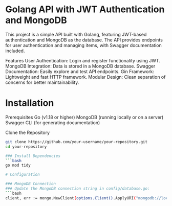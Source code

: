 # Golang API with JWT Authentication and MongoDB

This project is a simple API built with Golang, featuring JWT-based authentication and MongoDB as the database. The API provides endpoints for user authentication and managing items, with Swagger documentation included.

Features
User Authentication: Login and register functionality using JWT.
MongoDB Integration: Data is stored in a MongoDB database.
Swagger Documentation: Easily explore and test API endpoints.
Gin Framework: Lightweight and fast HTTP framework.
Modular Design: Clean separation of concerns for better maintainability.

# Installation

Prerequisites
Go (v1.18 or higher)
MongoDB (running locally or on a server)
Swagger CLI (for generating documentation)

Clone the Repository
```bash
git clone https://github.com/your-username/your-repository.git
cd your-repository

### Install Dependencies
```bash
go mod tidy

# Configuration

### MongoDB Connection
### Update the MongoDB connection string in config/database.go:
```bash
client, err := mongo.NewClient(options.Client().ApplyURI("mongodb://localhost:27017"))


